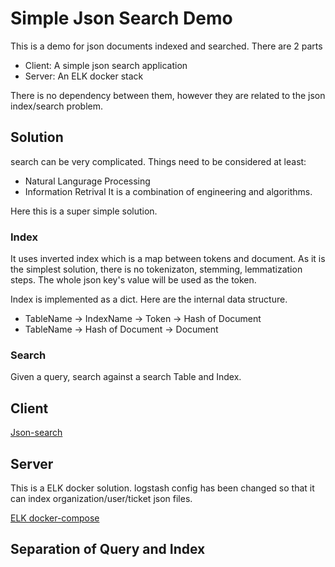 # Simple Json Search Demo

This is a demo for json documents indexed and searched.
There are 2 parts
- Client: A simple json search application
- Server: An ELK docker stack

There is no dependency between them, however they are related to the json index/search problem.

## Solution
search can be very complicated. Things need to be considered at least:
- Natural Langurage Processing
- Information Retrival
It is a combination of engineering and algorithms.

Here this is a super simple solution.
### Index
It uses inverted index which is a map between tokens and document. As it is the simplest solution, there is no tokenizaton, stemming, lemmatization steps. The whole json key's value will be used as the token.

Index is implemented as a dict.
Here are the internal data structure.
- TableName -> IndexName -> Token -> Hash of Document
- TableName -> Hash of Document -> Document

### Search
Given a query, search against a search Table and Index.

## Client
[Json-search](client/README.md)

## Server
This is a ELK docker solution. 
logstash config has been changed so that it can index organization/user/ticket json files.

[ELK docker-compose](https://github.com/deviantony/docker-elk)
## Separation of Query and Index